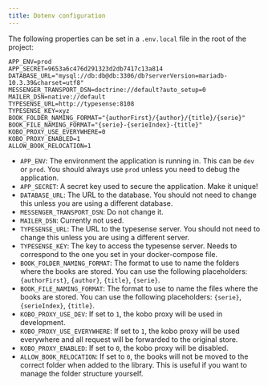```yaml
---
title: Dotenv configuration
---
```


The following properties can be set in a `.env.local` file in the root of the project:
    
```dotenv
APP_ENV=prod
APP_SECRET=9653a6c476d291323d2db7417c13a814
DATABASE_URL="mysql://db:db@db:3306/db?serverVersion=mariadb-10.3.39&charset=utf8"
MESSENGER_TRANSPORT_DSN=doctrine://default?auto_setup=0
MAILER_DSN=native://default
TYPESENSE_URL=http://typesense:8108
TYPESENSE_KEY=xyz
BOOK_FOLDER_NAMING_FORMAT="{authorFirst}/{author}/{title}/{serie}"
BOOK_FILE_NAMING_FORMAT="{serie}-{serieIndex}-{title}"
KOBO_PROXY_USE_EVERYWHERE=0
KOBO_PROXY_ENABLED=1
ALLOW_BOOK_RELOCATION=1
```

- `APP_ENV`: The environment the application is running in. This can be `dev` or `prod`. You should always use `prod` unless you need to debug the application.
- `APP_SECRET`: A secret key used to secure the application. Make it unique!
- `DATABASE_URL`: The URL to the database. You should not need to change this unless you are using a different database.
- `MESSENGER_TRANSPORT_DSN`: Do not change it.
- `MAILER_DSN`: Currently not used.
- `TYPESENSE_URL`: The URL to the typesense server. You should not need to change this unless you are using a different server.
- `TYPESENSE_KEY`: The key to access the typesense server. Needs to correspond to the one you set in your docker-compose file.
- `BOOK_FOLDER_NAMING_FORMAT`: The format to use to name the folders where the books are stored. You can use the following placeholders: `{authorFirst}`, `{author}`, `{title}`, `{serie}`.
- `BOOK_FILE_NAMING_FORMAT`: The format to use to name the files where the books are stored. You can use the following placeholders: `{serie}`, `{serieIndex}`, `{title}`.
- `KOBO_PROXY_USE_DEV`: If set to `1`, the kobo proxy will be used in development.
- `KOBO_PROXY_USE_EVERYWHERE`: If set to `1`, the kobo proxy will be used everywhere and all request will be forwarded to the original store.
- `KOBO_PROXY_ENABLED`: If set to `0`, the kobo proxy will be disabled.
- `ALLOW_BOOK_RELOCATION`: If set to `0`, the books will not be moved to the correct folder when added to the library. This is useful if you want to manage the folder structure yourself.


